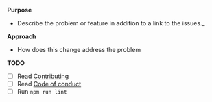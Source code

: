 **Purpose**

-   Describe the problem or feature in addition to a link to the issues.\_

**Approach**

-   How does this change address the problem

**TODO**

-   [ ] Read [Contributing](https://github.com/Levminer/authme/blob/main/.github/CONTRIBUTING.md)
-   [ ] Read [Code of conduct](https://github.com/Levminer/authme/blob/main/.github/CODE_OF_CONDUCT.md)
-   [ ] Run `npm run lint`
